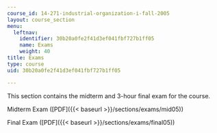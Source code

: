 ```yaml
---
course_id: 14-271-industrial-organization-i-fall-2005
layout: course_section
menu:
  leftnav:
    identifier: 30b20a0fe2f41d3ef041fbf727b1ff05
    name: Exams
    weight: 40
title: Exams
type: course
uid: 30b20a0fe2f41d3ef041fbf727b1ff05

---
```


This section contains the midterm and 3-hour final exam for the course.

Midterm Exam ([PDF]({{< baseurl >}}/sections/exams/mid05))

Final Exam ([PDF]({{< baseurl >}}/sections/exams/final05))